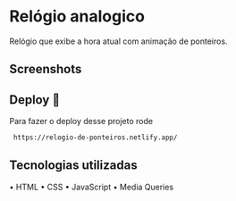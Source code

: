 # Relógio analogico

Relógio que exibe a hora atual com animação de ponteiros.



## Screenshots



## Deploy 🚀

Para fazer o deploy desse projeto rode

```bash
 https://relogio-de-ponteiros.netlify.app/
```

## Tecnologias utilizadas

•	HTML
•	CSS
•	JavaScript
•	Media Queries
